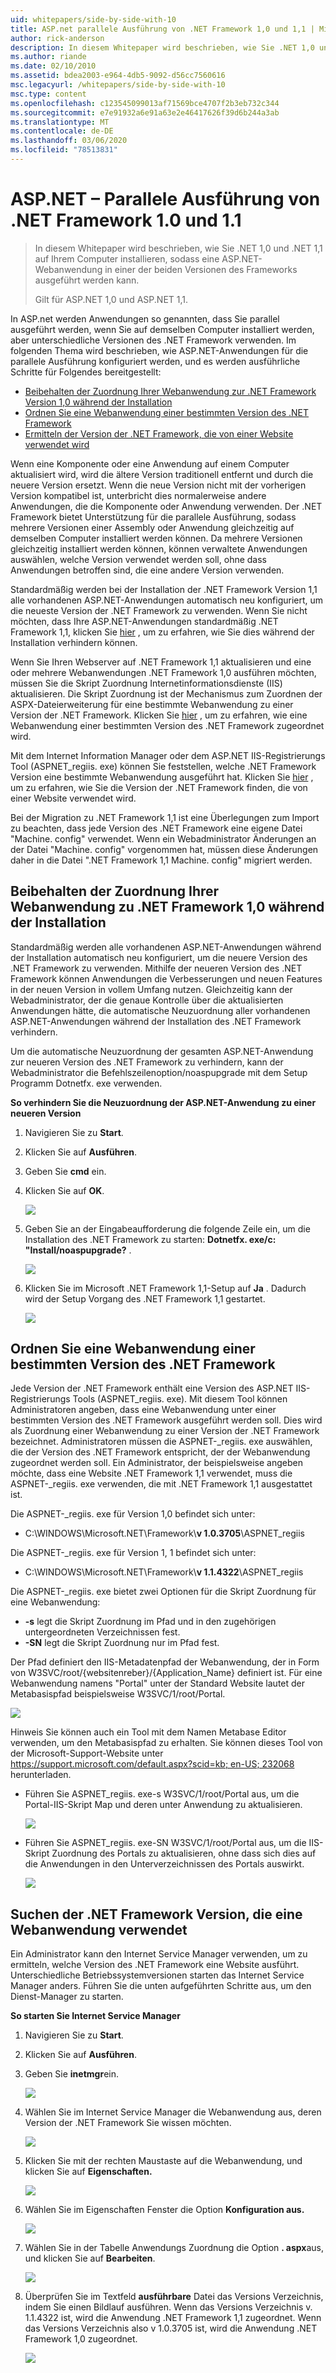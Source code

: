 ```yaml
---
uid: whitepapers/side-by-side-with-10
title: ASP.net parallele Ausführung von .NET Framework 1,0 und 1,1 | Microsoft-Dokumentation
author: rick-anderson
description: In diesem Whitepaper wird beschrieben, wie Sie .NET 1,0 und .NET 1,1 auf Ihrem Computer installieren, sodass eine ASP.NET-Webanwendung unter beiden Versionen von Fram ausgeführt werden kann...
ms.author: riande
ms.date: 02/10/2010
ms.assetid: bdea2003-e964-4db5-9092-d56cc7560616
msc.legacyurl: /whitepapers/side-by-side-with-10
msc.type: content
ms.openlocfilehash: c123545099013af71569bce4707f2b3eb732c344
ms.sourcegitcommit: e7e91932a6e91a63e2e46417626f39d6b244a3ab
ms.translationtype: MT
ms.contentlocale: de-DE
ms.lasthandoff: 03/06/2020
ms.locfileid: "78513831"
---
```

# <a name="aspnet-side-by-side-execution-of-net-framework-10-and-11"></a>ASP.NET – Parallele Ausführung von .NET Framework 1.0 und 1.1

> In diesem Whitepaper wird beschrieben, wie Sie .NET 1,0 und .NET 1,1 auf Ihrem Computer installieren, sodass eine ASP.NET-Webanwendung in einer der beiden Versionen des Frameworks ausgeführt werden kann.
> 
> Gilt für ASP.NET 1,0 und ASP.NET 1,1.

In ASP.net werden Anwendungen so genannten, dass Sie parallel ausgeführt werden, wenn Sie auf demselben Computer installiert werden, aber unterschiedliche Versionen des .NET Framework verwenden. Im folgenden Thema wird beschrieben, wie ASP.NET-Anwendungen für die parallele Ausführung konfiguriert werden, und es werden ausführliche Schritte für Folgendes bereitgestellt:

- [Beibehalten der Zuordnung Ihrer Webanwendung zur .NET Framework Version 1,0 während der Installation](#1)
- [Ordnen Sie eine Webanwendung einer bestimmten Version des .NET Framework](#2)
- [Ermitteln der Version der .NET Framework, die von einer Website verwendet wird](#3)

Wenn eine Komponente oder eine Anwendung auf einem Computer aktualisiert wird, wird die ältere Version traditionell entfernt und durch die neuere Version ersetzt. Wenn die neue Version nicht mit der vorherigen Version kompatibel ist, unterbricht dies normalerweise andere Anwendungen, die die Komponente oder Anwendung verwenden. Der .NET Framework bietet Unterstützung für die parallele Ausführung, sodass mehrere Versionen einer Assembly oder Anwendung gleichzeitig auf demselben Computer installiert werden können. Da mehrere Versionen gleichzeitig installiert werden können, können verwaltete Anwendungen auswählen, welche Version verwendet werden soll, ohne dass Anwendungen betroffen sind, die eine andere Version verwenden.

Standardmäßig werden bei der Installation der .NET Framework Version 1,1 alle vorhandenen ASP.NET-Anwendungen automatisch neu konfiguriert, um die neueste Version der .NET Framework zu verwenden. Wenn Sie nicht möchten, dass Ihre ASP.NET-Anwendungen standardmäßig .NET Framework 1,1, klicken Sie [hier](#1) , um zu erfahren, wie Sie dies während der Installation verhindern können.

Wenn Sie Ihren Webserver auf .NET Framework 1,1 aktualisieren und eine oder mehrere Webanwendungen .NET Framework 1,0 ausführen möchten, müssen Sie die Skript Zuordnung Internetinformationsdienste (IIS) aktualisieren. Die Skript Zuordnung ist der Mechanismus zum Zuordnen der ASPX-Dateierweiterung für eine bestimmte Webanwendung zu einer Version der .NET Framework. Klicken Sie [hier](#2) , um zu erfahren, wie eine Webanwendung einer bestimmten Version des .NET Framework zugeordnet wird.

Mit dem Internet Information Manager oder dem ASP.NET IIS-Registrierungs Tool (ASPNET\_regiis. exe) können Sie feststellen, welche .NET Framework Version eine bestimmte Webanwendung ausgeführt hat. Klicken Sie [hier](#3) , um zu erfahren, wie Sie die Version der .NET Framework finden, die von einer Website verwendet wird.

Bei der Migration zu .NET Framework 1,1 ist eine Überlegungen zum Import zu beachten, dass jede Version des .NET Framework eine eigene Datei "Machine. config" verwendet. Wenn ein Webadministrator Änderungen an der Datei "Machine. config" vorgenommen hat, müssen diese Änderungen daher in die Datei ".NET Framework 1,1 Machine. config" migriert werden.

<a id="1"></a>

## <a name="maintaining-your-web-applications-mapping-to-net-framework-10-during-installation"></a>Beibehalten der Zuordnung Ihrer Webanwendung zu .NET Framework 1,0 während der Installation

Standardmäßig werden alle vorhandenen ASP.NET-Anwendungen während der Installation automatisch neu konfiguriert, um die neuere Version des .NET Framework zu verwenden. Mithilfe der neueren Version des .NET Framework können Anwendungen die Verbesserungen und neuen Features in der neuen Version in vollem Umfang nutzen. Gleichzeitig kann der Webadministrator, der die genaue Kontrolle über die aktualisierten Anwendungen hätte, die automatische Neuzuordnung aller vorhandenen ASP.NET-Anwendungen während der Installation des .NET Framework verhindern.

Um die automatische Neuzuordnung der gesamten ASP.NET-Anwendung zur neueren Version des .NET Framework zu verhindern, kann der Webadministrator die Befehlszeilenoption/noaspupgrade mit dem Setup Programm Dotnetfx. exe verwenden.

**So verhindern Sie die Neuzuordnung der ASP.NET-Anwendung zu einer neueren Version**

1. Navigieren Sie zu **Start**.
2. Klicken Sie auf **Ausführen**.
3. Geben Sie **cmd** ein.
4. Klicken Sie auf **OK**.  
  
    ![](side-by-side-with-10/_static/image1.gif)
5. Geben Sie an der Eingabeaufforderung die folgende Zeile ein, um die Installation des .NET Framework zu starten: **Dotnetfx. exe/c: "Install/noaspupgrade?** .  
  
    ![](side-by-side-with-10/_static/image2.gif)
6. Klicken Sie im Microsoft .NET Framework 1,1-Setup auf **Ja** . Dadurch wird der Setup Vorgang des .NET Framework 1,1 gestartet.  
  
    ![](side-by-side-with-10/_static/image3.gif)

<a id="2"></a>

## <a name="map-a-web-application-to-a-specific-version-of-the-net-framework"></a>Ordnen Sie eine Webanwendung einer bestimmten Version des .NET Framework

Jede Version der .NET Framework enthält eine Version des ASP.NET IIS-Registrierungs Tools (ASPNET\_regiis. exe). Mit diesem Tool können Administratoren angeben, dass eine Webanwendung unter einer bestimmten Version des .NET Framework ausgeführt werden soll. Dies wird als Zuordnung einer Webanwendung zu einer Version der .NET Framework bezeichnet. Administratoren müssen die ASPNET-\_regiis. exe auswählen, die der Version des .NET Framework entspricht, der der Webanwendung zugeordnet werden soll. Ein Administrator, der beispielsweise angeben möchte, dass eine Website .NET Framework 1,1 verwendet, muss die ASPNET-\_regiis. exe verwenden, die mit .NET Framework 1,1 ausgestattet ist.

Die ASPNET-\_regiis. exe für Version 1,0 befindet sich unter:

- C:\WINDOWS\Microsoft.NET\Framework\\**v 1.0.3705**\ASPNET\_regiis

Die ASPNET-\_regiis. exe für Version 1, 1 befindet sich unter:

- C:\WINDOWS\Microsoft.NET\Framework\\**v 1.1.4322**\ASPNET\_regiis

Die ASPNET-\_regiis. exe bietet zwei Optionen für die Skript Zuordnung für eine Webanwendung:

- **-s** legt die Skript Zuordnung im Pfad und in den zugehörigen untergeordneten Verzeichnissen fest.
- **-SN** legt die Skript Zuordnung nur im Pfad fest.

Der Pfad definiert den IIS-Metadatenpfad der Webanwendung, der in Form von W3SVC/root/{websitenreber}/{Application\_Name} definiert ist. Für eine Webanwendung namens "Portal" unter der Standard Website lautet der Metabasispfad beispielsweise W3SVC/1/root/Portal.

![](side-by-side-with-10/_static/image4.gif)

Hinweis Sie können auch ein Tool mit dem Namen Metabase Editor verwenden, um den Metabasispfad zu erhalten. Sie können dieses Tool von der Microsoft-Support-Website unter [https://support.microsoft.com/default.aspx?scid=kb; en-US; 232068](https://support.microsoft.com/default.aspx?scid=kb;en-us;232068) herunterladen.

- Führen Sie ASPNET\_regiis. exe-s W3SVC/1/root/Portal aus, um die Portal-IIS-Skript Map und deren unter Anwendung zu aktualisieren.  
  
    ![](side-by-side-with-10/_static/image5.gif)

- Führen Sie ASPNET\_regiis. exe-SN W3SVC/1/root/Portal aus, um die IIS-Skript Zuordnung des Portals zu aktualisieren, ohne dass sich dies auf die Anwendungen in den Unterverzeichnissen des Portals auswirkt.  
  
    ![](side-by-side-with-10/_static/image6.gif)

<a id="3"></a>

## <a name="find-the-net-framework-version-that-a-web-application-is-using"></a>Suchen der .NET Framework Version, die eine Webanwendung verwendet

Ein Administrator kann den Internet Service Manager verwenden, um zu ermitteln, welche Version des .NET Framework eine Website ausführt. Unterschiedliche Betriebssystemversionen starten das Internet Service Manager anders. Führen Sie die unten aufgeführten Schritte aus, um den Dienst-Manager zu starten.

**So starten Sie Internet Service Manager**

1. Navigieren Sie zu **Start**.
2. Klicken Sie auf **Ausführen**.
3. Geben Sie **inetmgr**ein.  
  
    ![](side-by-side-with-10/_static/image7.gif)
4. Wählen Sie im Internet Service Manager die Webanwendung aus, deren Version der .NET Framework Sie wissen möchten.  
  
    ![](side-by-side-with-10/_static/image8.gif)
5. Klicken Sie mit der rechten Maustaste auf die Webanwendung, und klicken Sie auf **Eigenschaften.**  
  
    ![](side-by-side-with-10/_static/image9.gif)
6. Wählen Sie im Eigenschaften Fenster die Option **Konfiguration aus.**  
  
    ![](side-by-side-with-10/_static/image10.gif)
7. Wählen Sie in der Tabelle Anwendungs Zuordnung die Option **. aspx**aus, und klicken Sie auf **Bearbeiten**.  
  
    ![](side-by-side-with-10/_static/image11.gif)
8. Überprüfen Sie im Textfeld **ausführbare** Datei das Versions Verzeichnis, indem Sie einen Bildlauf ausführen. Wenn das Versions Verzeichnis v. 1.1.4322 ist, wird die Anwendung .NET Framework 1,1 zugeordnet. Wenn das Versions Verzeichnis also v 1.0.3705 ist, wird die Anwendung .NET Framework 1,0 zugeordnet.  
  
    ![](side-by-side-with-10/_static/image12.gif)
